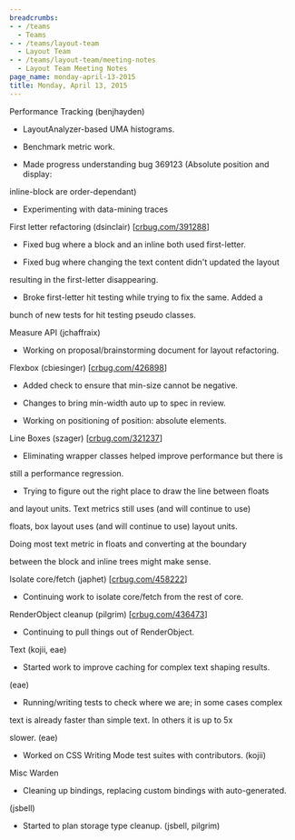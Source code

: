 ```yaml
---
breadcrumbs:
- - /teams
  - Teams
- - /teams/layout-team
  - Layout Team
- - /teams/layout-team/meeting-notes
  - Layout Team Meeting Notes
page_name: monday-april-13-2015
title: Monday, April 13, 2015
---
```


Performance Tracking (benjhayden)

- LayoutAnalyzer-based UMA histograms.

- Benchmark metric work.

- Made progress understanding bug 369123 (Absolute position and display:

inline-block are order-dependant)

- Experimenting with data-mining traces

First letter refactoring (dsinclair)
\[[crbug.com/391288](http://crbug.com/391288)\]

- Fixed bug where a block and an inline both used first-letter.

- Fixed bug where changing the text content didn't updated the layout

resulting in the first-letter disappearing.

- Broke first-letter hit testing while trying to fix the same. Added a

bunch of new tests for hit testing pseudo classes.

Measure API (jchaffraix)

- Working on proposal/brainstorming document for layout refactoring.

Flexbox (cbiesinger) \[[crbug.com/426898](http://crbug.com/426898)\]

- Added check to ensure that min-size cannot be negative.

- Changes to bring min-width auto up to spec in review.

- Working on positioning of position: absolute elements.

Line Boxes (szager) \[[crbug.com/321237](http://crbug.com/321237)\]

- Eliminating wrapper classes helped improve performance but there is

still a performance regression.

- Trying to figure out the right place to draw the line between floats

and layout units. Text metrics still uses (and will continue to use)

floats, box layout uses (and will continue to use) layout units.

Doing most text metric in floats and converting at the boundary

between the block and inline trees might make sense.

Isolate core/fetch (japhet) \[[crbug.com/458222](http://crbug.com/458222)\]

- Continuing work to isolate core/fetch from the rest of core.

RenderObject cleanup (pilgrim) \[[crbug.com/436473](http://crbug.com/436473)\]

- Continuing to pull things out of RenderObject.

Text (kojii, eae)

- Started work to improve caching for complex text shaping results.

(eae)

- Running/writing tests to check where we are; in some cases complex

text is already faster than simple text. In others it is up to 5x

slower. (eae)

- Worked on CSS Writing Mode test suites with contributors. (kojii)

Misc Warden

- Cleaning up bindings, replacing custom bindings with auto-generated.

(jsbell)

- Started to plan storage type cleanup. (jsbell, pilgrim)